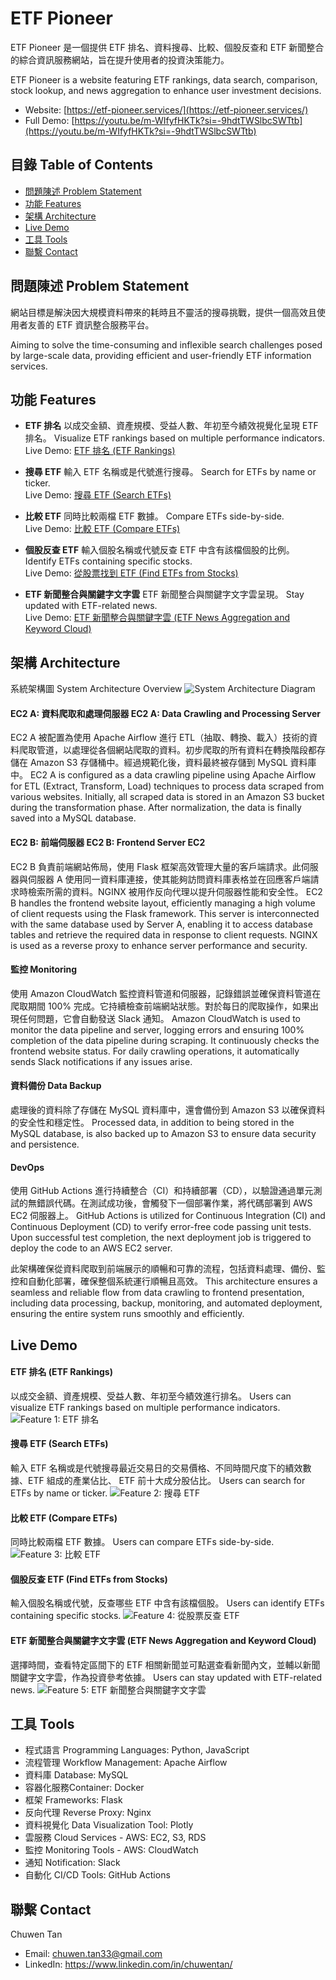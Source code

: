 
# ETF Pioneer

ETF Pioneer 是一個提供 ETF 排名、資料搜尋、比較、個股反查和 ETF 新聞整合的綜合資訊服務網站，旨在提升使用者的投資決策能力。

ETF Pioneer is a website featuring ETF rankings, data search, comparison, stock lookup, and news aggregation to enhance user investment decisions.
* Website: [https://etf-pioneer.services/](https://etf-pioneer.services/)
* Full Demo: [https://youtu.be/m-WIfyfHKTk?si=-9hdtTWSlbcSWTtb](https://youtu.be/m-WIfyfHKTk?si=-9hdtTWSlbcSWTtb)

## 目錄 Table of Contents
- [問題陳述 Problem Statement](#問題陳述-problem-statement)
- [功能 Features](#功能-features)
- [架構 Architecture](#架構-architecture)
- [Live Demo](#live-demo)
- [工具 Tools](#工具-tools)
- [聯繫 Contact](#聯繫-contact)



## 問題陳述 Problem Statement

網站目標是解決因大規模資料帶來的耗時且不靈活的搜尋挑戰，提供一個高效且使用者友善的 ETF 資訊整合服務平台。

Aiming to solve the time-consuming and inflexible search challenges posed by large-scale data, providing efficient and user-friendly ETF information services.





## 功能 Features

* **ETF 排名**
  以成交金額、資產規模、受益人數、年初至今績效視覺化呈現 ETF 排名。
  Visualize ETF rankings based on multiple performance indicators.  
  Live Demo: [ETF 排名 (ETF Rankings)](#etf-排名-etf-rankings)

* **搜尋 ETF**
  輸入 ETF 名稱或是代號進行搜尋。
  Search for ETFs by name or ticker.  
  Live Demo: [搜尋 ETF (Search ETFs)](#搜尋-etf-search-etfs)

* **比較 ETF**
  同時比較兩檔 ETF 數據。
  Compare ETFs side-by-side.  
  Live Demo: [比較 ETF (Compare ETFs)](#比較-etf-compare-etfs)

* **個股反查 ETF**
  輸入個股名稱或代號反查 ETF 中含有該檔個股的比例。
  Identify ETFs containing specific stocks.  
  Live Demo: [從股票找到 ETF (Find ETFs from Stocks)](#個股反查-etf-find-etfs-from-stocks)

* **ETF 新聞整合與關鍵字文字雲**
  ETF 新聞整合與關鍵字文字雲呈現。
  Stay updated with ETF-related news.  
  Live Demo: [ETF 新聞整合與關鍵字雲 (ETF News Aggregation and Keyword Cloud)](#etf-新聞整合與關鍵字文字雲-etf-news-aggregation-and-keyword-cloud)


  
## 架構 Architecture

系統架構圖 System Architecture Overview
![System Architecture Diagram](ReadmeMaterial/Architecture.png)




#### EC2 A: 資料爬取和處理伺服器 EC2 A: Data Crawling and Processing Server
EC2 A 被配置為使用 Apache Airflow 進行 ETL（抽取、轉換、載入）技術的資料爬取管道，以處理從各個網站爬取的資料。初步爬取的所有資料在轉換階段都存儲在 Amazon S3 存儲桶中。經過規範化後，資料最終被存儲到 MySQL 資料庫中。
EC2 A is configured as a data crawling pipeline using Apache Airflow for ETL (Extract, Transform, Load) techniques to process data scraped from various websites. Initially, all scraped data is stored in an Amazon S3 bucket during the transformation phase. After normalization, the data is finally saved into a MySQL database.

#### EC2 B: 前端伺服器 EC2 B: Frontend Server EC2
EC2 B 負責前端網站佈局，使用 Flask 框架高效管理大量的客戶端請求。此伺服器與伺服器 A 使用同一資料庫連接，使其能夠訪問資料庫表格並在回應客戶端請求時檢索所需的資料。NGINX 被用作反向代理以提升伺服器性能和安全性。
EC2 B handles the frontend website layout, efficiently managing a high volume of client requests using the Flask framework. This server is interconnected with the same database used by Server A, enabling it to access database tables and retrieve the required data in response to client requests. NGINX is used as a reverse proxy to enhance server performance and security.

#### 監控 Monitoring
使用 Amazon CloudWatch 監控資料管道和伺服器，記錄錯誤並確保資料管道在爬取期間 100% 完成。它持續檢查前端網站狀態。對於每日的爬取操作，如果出現任何問題，它會自動發送 Slack 通知。
Amazon CloudWatch is used to monitor the data pipeline and server, logging errors and ensuring 100% completion of the data pipeline during scraping. It continuously checks the frontend website status. For daily crawling operations, it automatically sends Slack notifications if any issues arise.

#### 資料備份 Data Backup
處理後的資料除了存儲在 MySQL 資料庫中，還會備份到 Amazon S3 以確保資料的安全性和穩定性。
Processed data, in addition to being stored in the MySQL database, is also backed up to Amazon S3 to ensure data security and persistence.


#### DevOps
使用 GitHub Actions 進行持續整合（CI）和持續部署（CD），以驗證通過單元測試的無錯誤代碼。在測試成功後，會觸發下一個部署作業，將代碼部署到 AWS EC2 伺服器上。
GitHub Actions is utilized for Continuous Integration (CI) and Continuous Deployment (CD) to verify error-free code passing unit tests. Upon successful test completion, the next deployment job is triggered to deploy the code to an AWS EC2 server.

此架構確保從資料爬取到前端展示的順暢和可靠的流程，包括資料處理、備份、監控和自動化部署，確保整個系統運行順暢且高效。
This architecture ensures a seamless and reliable flow from data crawling to frontend presentation, including data processing, backup, monitoring, and automated deployment, ensuring the entire system runs smoothly and efficiently.


## Live Demo

#### ETF 排名 (ETF Rankings)
以成交金額、資產規模、受益人數、年初至今績效進行排名。 Users can visualize ETF rankings based on multiple performance indicators. 
![Feature 1: ETF 排名](ReadmeMaterial/feature_1_ETF_ranking_updated.gif)

#### 搜尋 ETF (Search ETFs)
輸入 ETF 名稱或是代號搜尋最近交易日的交易價格、不同時間尺度下的績效數據、ETF 組成的產業佔比、 ETF 前十大成分股佔比。 Users can search for ETFs by name or ticker. 
![Feature 2: 搜尋 ETF](ReadmeMaterial/feature_2_search_an_ETF_updated.gif)

#### 比較 ETF (Compare ETFs)
同時比較兩檔 ETF 數據。 Users can compare ETFs side-by-side. 
![Feature 3: 比較 ETF](ReadmeMaterial/feature_3_compare_ETFs.gif)


#### 個股反查 ETF (Find ETFs from Stocks)
輸入個股名稱或代號，反查哪些 ETF 中含有該檔個股。 Users can identify ETFs containing specific stocks. 
![Feature 4: 從股票反查 ETF](ReadmeMaterial/feature_4_find_ETF_from_stock_updated.gif)

  
#### ETF 新聞整合與關鍵字文字雲 (ETF News Aggregation and Keyword Cloud)
選擇時間，查看特定區間下的 ETF 相關新聞並可點選查看新聞內文，並輔以新聞關鍵字文字雲，作為投資參考依據。 Users can stay updated with ETF-related news. 
![Feature 5: ETF 新聞整合與關鍵字文字雲](ReadmeMaterial/feature_5_ETF_news_aggregation_and_keyword_word_cloud.gif)
  


## 工具 Tools
* 程式語言 Programming Languages: Python, JavaScript
* 流程管理 Workflow Management: Apache Airflow
* 資料庫 Database: MySQL
* 容器化服務Container: Docker
* 框架 Frameworks: Flask
* 反向代理 Reverse Proxy: Nginx
* 資料視覺化 Data Visualization Tool: Plotly
* 雲服務 Cloud Services - AWS: EC2, S3, RDS
* 監控 Monitoring Tools - AWS: CloudWatch
* 通知 Notification: Slack
* 自動化 CI/CD Tools: GitHub Actions
  
## 聯繫 Contact

Chuwen Tan 
* Email: chuwen.tan33@gmail.com 
* LinkedIn: https://www.linkedin.com/in/chuwentan/
